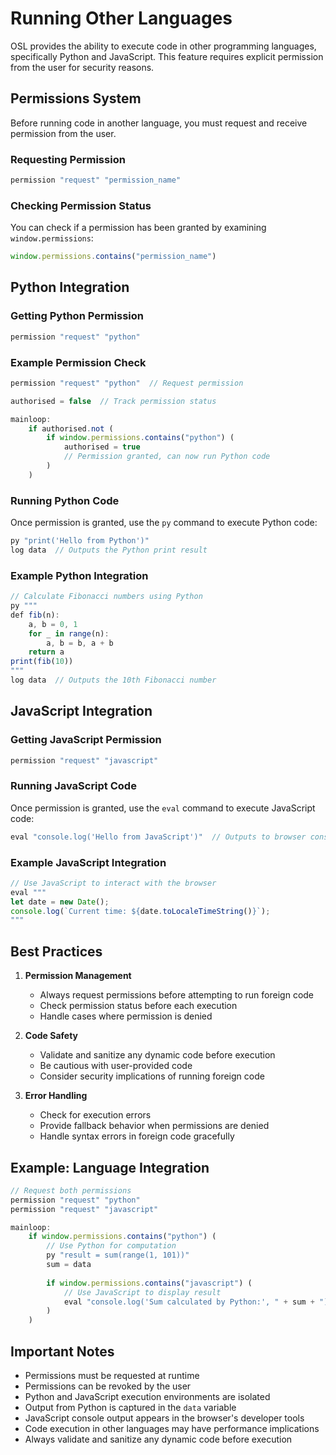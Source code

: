 # Running Other Languages

OSL provides the ability to execute code in other programming languages, specifically Python and JavaScript. This feature requires explicit permission from the user for security reasons.

## Permissions System

Before running code in another language, you must request and receive permission from the user.

### Requesting Permission

```javascript
permission "request" "permission_name"
```

### Checking Permission Status

You can check if a permission has been granted by examining `window.permissions`:

```javascript
window.permissions.contains("permission_name")
```

## Python Integration

### Getting Python Permission

```javascript
permission "request" "python"
```

### Example Permission Check

```javascript
permission "request" "python"  // Request permission

authorised = false  // Track permission status

mainloop:
    if authorised.not (
        if window.permissions.contains("python") (
            authorised = true
            // Permission granted, can now run Python code
        )
    )
```

### Running Python Code

Once permission is granted, use the `py` command to execute Python code:

```javascript
py "print('Hello from Python')"
log data  // Outputs the Python print result
```

### Example Python Integration

```javascript
// Calculate Fibonacci numbers using Python
py """
def fib(n):
    a, b = 0, 1
    for _ in range(n):
        a, b = b, a + b
    return a
print(fib(10))
"""
log data  // Outputs the 10th Fibonacci number
```

## JavaScript Integration

### Getting JavaScript Permission

```javascript
permission "request" "javascript"
```

### Running JavaScript Code

Once permission is granted, use the `eval` command to execute JavaScript code:

```javascript
eval "console.log('Hello from JavaScript')"  // Outputs to browser console
```

### Example JavaScript Integration

```javascript
// Use JavaScript to interact with the browser
eval """
let date = new Date();
console.log(`Current time: ${date.toLocaleTimeString()}`);
"""
```

## Best Practices

1. **Permission Management**
   - Always request permissions before attempting to run foreign code
   - Check permission status before each execution
   - Handle cases where permission is denied

2. **Code Safety**
   - Validate and sanitize any dynamic code before execution
   - Be cautious with user-provided code
   - Consider security implications of running foreign code

3. **Error Handling**
   - Check for execution errors
   - Provide fallback behavior when permissions are denied
   - Handle syntax errors in foreign code gracefully

## Example: Language Integration

```javascript
// Request both permissions
permission "request" "python"
permission "request" "javascript"

mainloop:
    if window.permissions.contains("python") (
        // Use Python for computation
        py "result = sum(range(1, 101))"
        sum = data
        
        if window.permissions.contains("javascript") (
            // Use JavaScript to display result
            eval "console.log('Sum calculated by Python:', " + sum + ")"
        )
    )
```

## Important Notes

- Permissions must be requested at runtime
- Permissions can be revoked by the user
- Python and JavaScript execution environments are isolated
- Output from Python is captured in the `data` variable
- JavaScript console output appears in the browser's developer tools
- Code execution in other languages may have performance implications
- Always validate and sanitize any dynamic code before execution 